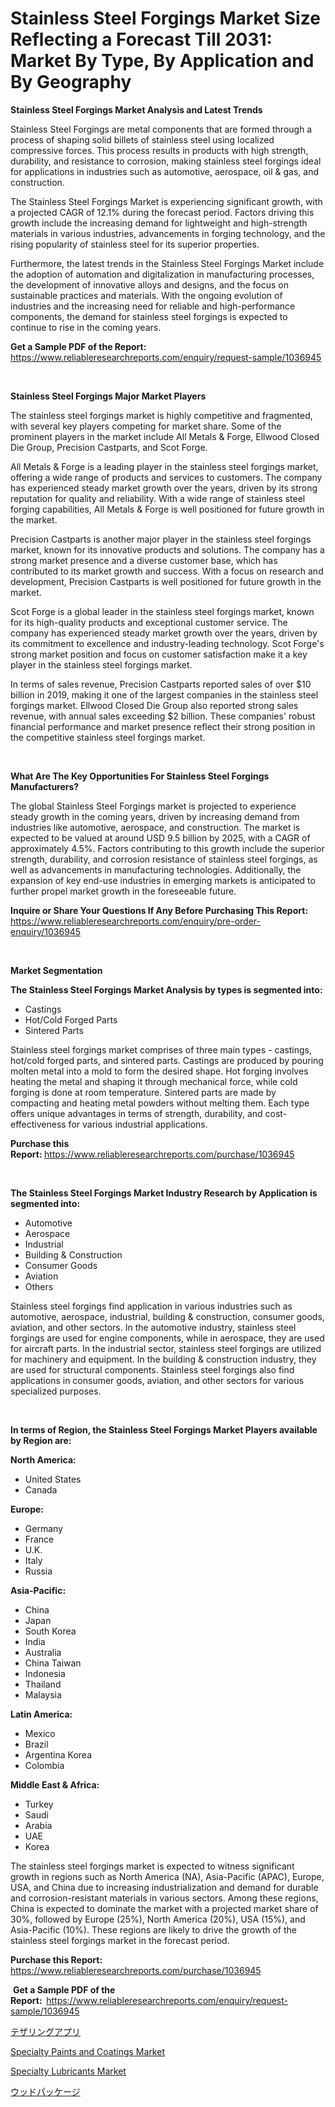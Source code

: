 <p><h1>Stainless Steel Forgings Market Size Reflecting a Forecast Till 2031: Market By Type, By Application and By Geography</h1></p><p><strong>Stainless Steel Forgings Market Analysis and Latest Trends</strong></p>
<p><p>Stainless Steel Forgings are metal components that are formed through a process of shaping solid billets of stainless steel using localized compressive forces. This process results in products with high strength, durability, and resistance to corrosion, making stainless steel forgings ideal for applications in industries such as automotive, aerospace, oil & gas, and construction.</p><p>The Stainless Steel Forgings Market is experiencing significant growth, with a projected CAGR of 12.1% during the forecast period. Factors driving this growth include the increasing demand for lightweight and high-strength materials in various industries, advancements in forging technology, and the rising popularity of stainless steel for its superior properties.</p><p>Furthermore, the latest trends in the Stainless Steel Forgings Market include the adoption of automation and digitalization in manufacturing processes, the development of innovative alloys and designs, and the focus on sustainable practices and materials. With the ongoing evolution of industries and the increasing need for reliable and high-performance components, the demand for stainless steel forgings is expected to continue to rise in the coming years.</p></p>
<p><strong>Get a Sample PDF of the Report:&nbsp;</strong> <a href="https://www.reliableresearchreports.com/enquiry/request-sample/1036945">https://www.reliableresearchreports.com/enquiry/request-sample/1036945</a></p>
<p>&nbsp;</p>
<p><strong>Stainless Steel Forgings Major Market Players</strong></p>
<p><p>The stainless steel forgings market is highly competitive and fragmented, with several key players competing for market share. Some of the prominent players in the market include All Metals & Forge, Ellwood Closed Die Group, Precision Castparts, and Scot Forge.</p><p>All Metals & Forge is a leading player in the stainless steel forgings market, offering a wide range of products and services to customers. The company has experienced steady market growth over the years, driven by its strong reputation for quality and reliability. With a wide range of stainless steel forging capabilities, All Metals & Forge is well positioned for future growth in the market.</p><p>Precision Castparts is another major player in the stainless steel forgings market, known for its innovative products and solutions. The company has a strong market presence and a diverse customer base, which has contributed to its market growth and success. With a focus on research and development, Precision Castparts is well positioned for future growth in the market.</p><p>Scot Forge is a global leader in the stainless steel forgings market, known for its high-quality products and exceptional customer service. The company has experienced steady market growth over the years, driven by its commitment to excellence and industry-leading technology. Scot Forge's strong market position and focus on customer satisfaction make it a key player in the stainless steel forgings market.</p><p>In terms of sales revenue, Precision Castparts reported sales of over $10 billion in 2019, making it one of the largest companies in the stainless steel forgings market. Ellwood Closed Die Group also reported strong sales revenue, with annual sales exceeding $2 billion. These companies' robust financial performance and market presence reflect their strong position in the competitive stainless steel forgings market.</p></p>
<p>&nbsp;</p>
<p><strong>What Are The Key Opportunities For Stainless Steel Forgings Manufacturers?</strong></p>
<p><p>The global Stainless Steel Forgings market is projected to experience steady growth in the coming years, driven by increasing demand from industries like automotive, aerospace, and construction. The market is expected to be valued at around USD 9.5 billion by 2025, with a CAGR of approximately 4.5%. Factors contributing to this growth include the superior strength, durability, and corrosion resistance of stainless steel forgings, as well as advancements in manufacturing technologies. Additionally, the expansion of key end-use industries in emerging markets is anticipated to further propel market growth in the foreseeable future.</p></p>
<p><strong>Inquire or Share Your Questions If Any Before Purchasing This Report:</strong> <a href="https://www.reliableresearchreports.com/enquiry/pre-order-enquiry/1036945">https://www.reliableresearchreports.com/enquiry/pre-order-enquiry/1036945</a></p>
<p>&nbsp;</p>
<p><strong>Market Segmentation</strong></p>
<p><strong>The Stainless Steel Forgings Market Analysis by types is segmented into:</strong></p>
<p><ul><li>Castings</li><li>Hot/Cold Forged Parts</li><li>Sintered Parts</li></ul></p>
<p><p>Stainless steel forgings market comprises of three main types - castings, hot/cold forged parts, and sintered parts. Castings are produced by pouring molten metal into a mold to form the desired shape. Hot forging involves heating the metal and shaping it through mechanical force, while cold forging is done at room temperature. Sintered parts are made by compacting and heating metal powders without melting them. Each type offers unique advantages in terms of strength, durability, and cost-effectiveness for various industrial applications.</p></p>
<p><strong>Purchase this Report:&nbsp;</strong><a href="https://www.reliableresearchreports.com/purchase/1036945">https://www.reliableresearchreports.com/purchase/1036945</a></p>
<p>&nbsp;</p>
<p><strong>The Stainless Steel Forgings Market Industry Research by Application is segmented into:</strong></p>
<p><ul><li>Automotive</li><li>Aerospace</li><li>Industrial</li><li>Building & Construction</li><li>Consumer Goods</li><li>Aviation</li><li>Others</li></ul></p>
<p><p>Stainless steel forgings find application in various industries such as automotive, aerospace, industrial, building & construction, consumer goods, aviation, and other sectors. In the automotive industry, stainless steel forgings are used for engine components, while in aerospace, they are used for aircraft parts. In the industrial sector, stainless steel forgings are utilized for machinery and equipment. In the building & construction industry, they are used for structural components. Stainless steel forgings also find applications in consumer goods, aviation, and other sectors for various specialized purposes.</p></p>
<p>&nbsp;</p>
<p><strong>In terms of Region, the Stainless Steel Forgings Market Players available by Region are:</strong></p>
<p>
    <p> <strong> North America: </strong>
        <ul>
            <li>United States</li>
            <li>Canada</li>
        </ul>
        </p> 
    <p> <strong> Europe: </strong>
        <ul>
            <li>Germany</li>
            <li>France</li>
            <li>U.K.</li>
            <li>Italy</li>
            <li>Russia</li>
        </ul>
        </p> 
    <p> <strong> Asia-Pacific: </strong>
        <ul>
            <li>China</li>
            <li>Japan</li>
            <li>South Korea</li>
            <li>India</li>
            <li>Australia</li>
            <li>China Taiwan</li>
            <li>Indonesia</li>
            <li>Thailand</li>
            <li>Malaysia</li>
        </ul>
        </p> 
    <p> <strong> Latin America: </strong>
        <ul>
            <li>Mexico</li>
            <li>Brazil</li>
            <li>Argentina Korea</li>
            <li>Colombia</li>
        </ul>
        </p> 
    <p> <strong> Middle East & Africa: </strong>
        <ul>
            <li>Turkey</li>
            <li>Saudi</li>
            <li>Arabia</li>
            <li>UAE</li>
            <li>Korea</li>
        </ul>
    </p>
    </p>
<p><p>The stainless steel forgings market is expected to witness significant growth in regions such as North America (NA), Asia-Pacific (APAC), Europe, USA, and China due to increasing industrialization and demand for durable and corrosion-resistant materials in various sectors. Among these regions, China is expected to dominate the market with a projected market share of 30%, followed by Europe (25%), North America (20%), USA (15%), and Asia-Pacific (10%). These regions are likely to drive the growth of the stainless steel forgings market in the forecast period.</p></p>
<p><strong>Purchase this Report: </strong><a href="https://www.reliableresearchreports.com/purchase/1036945">https://www.reliableresearchreports.com/purchase/1036945</a></p>
<p>&nbsp;<strong>Get a Sample PDF of the Report:&nbsp;&nbsp;</strong><a href="https://www.reliableresearchreports.com/enquiry/request-sample/1036945">https://www.reliableresearchreports.com/enquiry/request-sample/1036945</a></p>
<p><strong></strong></p>
<p><p><a href="https://medium.com/@eunawiegad2023/%E3%83%86%E3%82%B6%E3%83%AA%E3%83%B3%E3%82%B0%E3%82%A2%E3%83%97%E3%83%AA%E3%81%AE%E5%B8%82%E5%A0%B4%E3%83%A1%E3%83%88%E3%83%AA%E3%82%AF%E3%82%B9%E3%81%AE%E3%83%87%E3%82%B3%E3%83%BC%E3%83%89-%E5%B8%82%E5%A0%B4%E3%82%B7%E3%82%A7%E3%82%A2-%E3%83%88%E3%83%AC%E3%83%B3%E3%83%89-%E6%88%90%E9%95%B7%E3%83%91%E3%82%BF%E3%83%BC%E3%83%B3-dd3c59d2ad2c">テザリングアプリ</a></p><p><a href="https://github.com/pjcfca/Market-Research-Report-List-1/blob/main/specialty-paints-and-coatings-market.md">Specialty Paints and Coatings Market</a></p><p><a href="https://github.com/johnbach50/Market-Research-Report-List-2/blob/main/specialty-lubricants-market.md">Specialty Lubricants Market</a></p><p><a href="https://medium.com/@jasohung45456/%E6%9C%A8%E8%B3%AA%E5%8C%85%E8%A3%85%E3%81%AE%E5%B8%82%E5%A0%B4%E3%82%B7%E3%82%A7%E3%82%A2%E3%81%AE%E9%80%B2%E5%8C%96%E3%81%A8%E5%B8%82%E5%A0%B4%E6%88%90%E9%95%B7%E3%83%88%E3%83%AC%E3%83%B3%E3%83%892024%E5%B9%B4%E3%81%8B%E3%82%892031%E5%B9%B4%E3%81%BE%E3%81%A7-576d23a3cb56">ウッドパッケージ</a></p></p>
